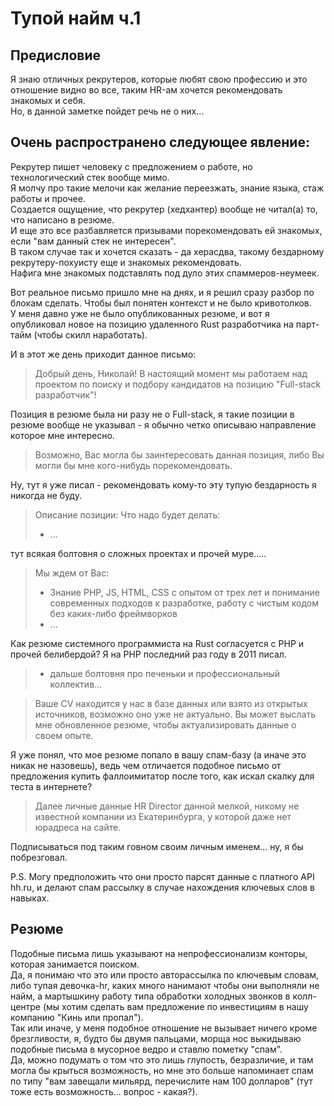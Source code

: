 # Тупой найм ч.1

## Предисловие
Я знаю отличных рекрутеров, которые любят свою профессию и это отношение видно во все, таким HR-ам хочется рекомендовать знакомых и себя.  
Но, в данной заметке пойдет речь не о них...

## Очень распространено следующее явление:  
Рекрутер пишет человеку с предложением о работе, но технологический стек вообще мимо.  
Я молчу про такие мелочи как желание переезжать, знание языка, стаж работы и прочее.  
Создается ощущение, что рекрутер (хедхантер) вообще не читал(а) то, что написано в резюме.  
И еще это все разбавляется призывами порекомендовать ей знакомых, если "вам данный стек не интересен".  
В таком случае так и хочется сказать - да херасдва, такому бездарному рекрутеру-похуисту еще и знакомых рекомендовать.  
Нафига мне знакомых подставлять под дуло этих спаммеров-неумеек.  

Вот реальное письмо пришло мне на днях, и я решил сразу разбор по блокам сделать.
Чтобы был понятен контекст и не было кривотолков.  
У меня давно уже не было опубликованных резюме, и вот я опубликовал новое на позицию удаленного Rust разработчика на парт-тайм (чтобы скилл наработать).

И в этот же день приходит данное письмо:

> Добрый день, Николай!
> В настоящий момент мы работаем над проектом по поиску и подбору кандидатов на позицию "Full-stack разработчик"!

Позиция в резюме была ни разу не о Full-stack, я такие позиции в резюме вообще не указывал - я обычно четко описываю направление которое мне интересно.
> Возможно, Вас могла бы заинтересовать данная позиция, либо Вы могли бы мне кого-нибудь порекомендовать. 

Ну, тут я уже писал - рекомендовать кому-то эту тупую бездарность я никогда не буду.

> Описание позиции:
> Что надо будет делать: 
> - ...

тут всякая болтовня о сложных проектах и прочей муре.....

> Мы ждем от Вас: 
> - Знание PHP, JS, HTML, CSS с опытом от трех лет и понимание современных подходов к разработке, работу с чистым кодом без каких-либо фреймворков 
> - ...

Как резюме системного программиста на Rust согласуется с PHP и прочей белибердой? Я на PHP последний раз году в 2011 писал.

> - дальше болтовня про печеньки и профессиональный коллектив...

> Ваше CV находится у нас в базе данных или взято из открытых источников, возможно оно уже не актуально. Вы может выслать мне обновленное резюме, чтобы актуализировать данные о своем опыте.

Я уже понял, что мое резюме попало в вашу спам-базу (а иначе это никак не назовешь), ведь чем отличается подобное письмо от предложения купить фаллоимитатор после того, как искал скалку для теста в интернете?

> Далее личные данные HR Director данной мелкой, никому не известной компании из Екатеринбурга, у которой даже нет юрадреса на сайте.  

Подписываться под таким говном своим личным именем... ну, я бы побрезговал.  

P.S. Могу предположить что они просто парсят данные с платного API hh.ru, и делают спам рассылку в случае нахождения ключевых слов в навыках.  

## Резюме

Подобные письма лишь указывают на непрофессионализм конторы, которая занимается поиском.  
Да, я понимаю что это или просто авторассылка по ключевым словам, либо тупая девочка-hr, каких много нанимают чтобы они выполняли не найм, а мартышкину работу типа обработки холодных звонков в колл-центре (мы хотим сделать вам предложение по инвестициям в нашу компанию "Кинь или пропал").  
Так или иначе, у меня подобное отношение не вызывает ничего кроме брезгливости, я, будто бы двумя пальцами, морща нос выкидываю подобные письма в мусорное ведро и ставлю пометку "спам".  
Да, можно подумать о том что это лишь глупость, безразличие, и там могла бы крыться возможность, но мне это больше напоминает спам по типу "вам завещали мильярд, перечислите нам 100 долларов" (тут тоже есть возможность... вопрос - какая?).
